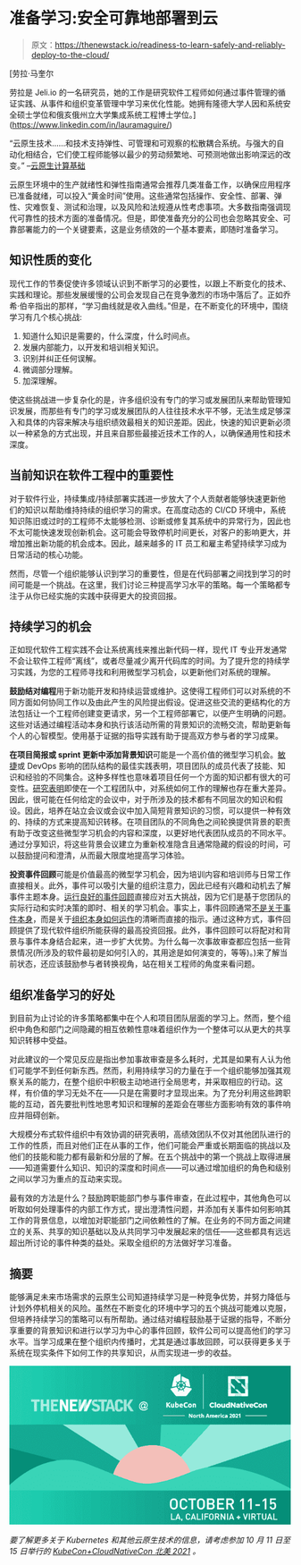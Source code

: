 # 准备学习:安全可靠地部署到云

> 原文：<https://thenewstack.io/readiness-to-learn-safely-and-reliably-deploy-to-the-cloud/>

[](https://www.linkedin.com/in/lauramaguire/)

 [劳拉·马奎尔

劳拉是 Jeli.io 的一名研究员，她的工作是研究软件工程师如何通过事件管理的循证实践、从事件和组织变革管理中学习来优化性能。她拥有隆德大学人因和系统安全硕士学位和俄亥俄州立大学集成系统工程博士学位。](https://www.linkedin.com/in/lauramaguire/) [](https://www.linkedin.com/in/lauramaguire/)

“云原生技术……和技术支持弹性、可管理和可观察的松散耦合系统。与强大的自动化相结合，它们使工程师能够以最少的劳动频繁地、可预测地做出影响深远的改变。”
–[云原生计算基础](https://www.cncf.io/about/who-we-are/)

云原生环境中的生产就绪性和弹性指南通常会推荐几类准备工作，以确保应用程序已准备就绪，可以投入“黄金时间”使用。这些通常包括操作、安全性、部署、弹性、灾难恢复、测试和治理，以及风险和法规遵从性考虑事项。大多数指南强调现代可靠性的技术方面的准备情况。但是，即使准备充分的公司也会忽略其安全、可靠部署能力的一个关键要素，这是业务绩效的一个基本要素，即随时准备学习。

## **知识性质的变化**

现代工作的节奏促使许多领域认识到不断学习的必要性，以跟上不断变化的技术、实践和理论。那些发展缓慢的公司会发现自己在竞争激烈的市场中落后了。正如乔希·伯辛指出的那样，“学习曲线就是收入曲线。”但是，在不断变化的环境中，围绕学习有几个核心挑战:

1.  知道什么知识是需要的，什么深度，什么时间点。
2.  发展内部能力，以开发和培训相关知识。
3.  识别并纠正任何误解。
4.  微调部分理解。
5.  加深理解。

使这些挑战进一步复杂化的是，许多组织没有专门的学习或发展团队来帮助管理知识发展，而那些有专门的学习或发展团队的人往往技术水平不够，无法生成足够深入和具体的内容来解决与组织绩效最相关的知识差距。因此，快速的知识更新必须以一种紧急的方式出现，并且来自那些最接近技术工作的人，以确保通用性和技术深度。

## **当前知识在软件工程中的重要性**

对于软件行业，持续集成/持续部署实践进一步放大了个人贡献者能够快速更新他们的知识以帮助维持持续的组织学习的需求。在高度动态的 CI/CD 环境中，系统知识陈旧或过时的工程师不太能够检测、诊断或修复其系统中的异常行为，因此也不太可能快速发现创新机会。这可能会导致停机时间更长，对客户的影响更大，并增加推出新功能的机会成本。因此，越来越多的 IT 员工和雇主希望持续学习成为日常活动的核心功能。

然而，尽管一个组织能够认识到学习的重要性，但是在代码部署之间找到学习的时间可能是一个挑战。在这里，我们讨论三种提高学习水平的策略。每一个策略都专注于从你已经实施的实践中获得更大的投资回报。

## 持续学习的机会

正如现代软件工程实践不会让系统离线来推出新代码一样，现代 IT 专业开发通常不会让软件工程师“离线”，或者尽量减少离开代码库的时间。为了提升您的持续学习实践，为您的工程师寻找和利用微型学习机会，以更新他们对系统的理解。

**鼓励结对编程**用于新功能开发和持续运营或维护。这使得工程师们可以对系统的不同方面如何协同工作以及由此产生的风险提出假设。促进这些交流的更结构化的方法包括让一个工程师创建变更请求，另一个工程师部署它，以便产生明确的问题。这些对话通过编程活动本身和执行该活动所需的背景知识的流畅交流，帮助更新每个人的心智模型。使用基于证据的指导实践有助于提高双方参与者的学习成果。

**在项目简报或 sprint 更新中添加背景知识**可能是一个高价值的微型学习机会。[敏捷](https://www.atlassian.com/agile/teams)或 DevOps 影响的团队结构的最佳实践表明，项目团队的成员代表了技能、知识和经验的不同集合。这种多样性也意味着项目任何一个方面的知识都有很大的可变性。[研究表明](https://snafucatchers.github.io/#3_4_2_Surprise)即使在一个工程团队中，对系统如何工作的理解也存在重大差异。因此，很可能在任何给定的会议中，对于所涉及的技术都有不同层次的知识和假设。因此，培养在站立会议或会议中加入简短背景知识的习惯，可以提供一种有效的、持续的方式来提高知识转移。在项目团队的不同角色之间轮换提供背景的职责有助于改变这些微型学习机会的内容和深度，以更好地代表团队成员的不同水平。通过分享知识，将这些背景会议建立为重新校准隐含且通常隐藏的假设的时间，可以鼓励提问和澄清，从而最大限度地提高学习体验。

**投资事件回顾**可能是价值最高的微型学习机会，因为培训内容和培训师与日常工作直接相关。此外，事件可以吸引大量的组织注意力，因此已经有兴趣和动机去了解事件主题本身。[运行良好的事件回顾](https://www.learningfromincidents.io/blog/improving-incident-retrospectives-at-indeed)直接应对五大挑战，因为它们是基于您团队的实际行动和实时决策的即时、相关的学习机会。事实上，事件回顾通常[不是关于事件本身](https://itrevolution.com/incident-analysis-your-organizations-secret-weapon/2/)，而是关于[组织本身如何运作](https://itrevolution.com/john-allspaw-how-your-systems-keep-running-day-after-day/)的清晰而直接的指示。通过这种方式，事件回顾提供了现代软件组织所能获得的最高投资回报。此外，事件回顾可以将配对和背景与事件本身结合起来，进一步扩大优势。为什么每一次事故审查都应包括一些背景情况(所涉及的软件最初是如何引入的，其用途是如何演变的，等等)。)来了解当前状态，还应该鼓励参与者转换视角，站在相关工程师的角度来看问题。

## 组织准备学习的好处

到目前为止讨论的许多策略都集中在个人和项目团队层面的学习上。然而，整个组织中角色和部门之间隐藏的相互依赖性意味着组织作为一个整体可以从更大的共享知识转移中受益。

对此建议的一个常见反应是指出参加事故审查是多么耗时，尤其是如果有人认为他们可能学不到任何新东西。然而，利用持续学习的力量在于一个组织能够加强其观察关系的能力，在整个组织中积极主动地进行全局思考，并采取相应的行动。这样，有价值的学习无处不在——只是在需要时才显现出来。为了充分利用这些跨职能的互动，首先要批判性地思考知识和理解的差距会在哪些方面影响有效的事件响应并阻碍创新。

大规模分布式软件组织中有效协调的研究表明，高绩效团队不仅对其他团队进行的工作的性质，而且对他们正在从事的工作，他们可能会严重或长期面临的挑战以及他们的技能和能力都有最新和分层的了解。在五个挑战中的第一个挑战上取得进展——知道需要什么知识、知识的深度和时间点——可以通过增加组织的角色和级别之间以学习为重点的互动来实现。

最有效的方法是什么？鼓励跨职能部门参与事件审查，在此过程中，其他角色可以听取如何处理事件的内部工作方式，提出澄清性问题，并添加有关事件如何影响其工作的背景信息，以增加对职能部门之间依赖性的了解。在业务的不同方面之间建立的关系、共享的知识基础以及从共同学习中发展起来的信任——这些都具有远远超出所讨论的事件种类的益处。采取全组织的方法做好学习准备。

## 摘要

能够满足未来市场需求的云原生公司知道持续学习是一种竞争优势，并努力降低与计划外停机相关的风险。虽然在不断变化的环境中学习的五个挑战可能难以克服，但培养持续学习的策略可以有所帮助。通过结对编程鼓励基于证据的指导，不断分享重要的背景知识和进行以学习为中心的事件回顾，软件公司可以提高他们的学习水平。当学习成果在整个组织内传播时，尤其是通过事故回顾，可以获得更多关于系统在现实条件下如何工作的共享知识，从而实现进一步的收益。

![](img/f620400d3f58d723440a85aa65739860.png)

*要了解更多关于 Kubernetes 和其他云原生技术的信息，请考虑参加 10 月 11 日至 15 日举行的 [KubeCon+CloudNativeCon 北美 2021](https://events.linuxfoundation.org/kubecon-cloudnativecon-north-america/) 。*

<svg xmlns:xlink="http://www.w3.org/1999/xlink" viewBox="0 0 68 31" version="1.1"><title>Group</title> <desc>Created with Sketch.</desc></svg>